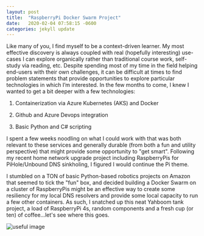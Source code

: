 ```yaml
---
layout: post
title:  "RaspberryPi Docker Swarm Project"
date:   2020-02-04 07:58:15 -0600
categories: jekyll update
---
```


Like many of you, I find myself to be a context-driven learner.  My most effective discovery is always coupled with real (hopefully interesting) use-cases I can explore organically rather than traditional course work, self-study via reading, etc.  Despite spending most of my time in the field helping end-users with their own challenges, it can be difficult at times to find problem statements that provide opportunities to explore particular technologies in which I’m interested.  In the few months to come, I knew I wanted to get a bit deeper with a few technologies: 

1) Containerization via Azure Kubernetes (AKS) and Docker 

2) Github and Azure Devops integration

3) Basic Python and C# scripting 


I spent a few weeks noodling on what I could work with that was both relevant to these services and generally durable (from both a fun and utility perspective) that might provide some opportunity to "get smart".  Following my recent home network upgrade project including RaspberryPis for PiHole/Unbound DNS sinkholing, I figured I would continue the Pi theme.  

I stumbled on a TON of basic Python-based robotics projects on Amazon that seemed to tick the "fun" box, and decided building a Docker Swarm on a cluster of RaspberryPis might be an effective way to create some resiliency for my local DNS resolvers and provide some local capacity to run a few other containers.  As such, I snatched up this neat Yahboom tank project, a load of RaspberryPi 4s, random components and a fresh cup (or ten) of coffee...let's see where this goes.  

![useful image](https://github.com/iamrogerklotz/iamrogerklotz.github.io/blob/master/img/pi_swarm.png)